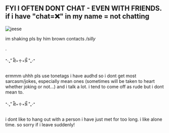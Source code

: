 
## FYI I OFTEN DONT CHAT - **EVEN WITH FRIENDS**. if i have "chat=❌" in my name = not chatting
![jeese](https://github.com/user-attachments/assets/8c6cd31b-8fa9-4a62-831d-9db1c57d0bd1)

im shaking pls by him brown contacts _/silly_

.

⁺‧₊˚ ཐི⋆♱⋆ཋྀ ˚₊‧⁺

ermmm uhhh pls use tonetags i have audhd so i dont get most sarcasm/jokes, especially mean ones (sometimes will be taken to heart whether joking or not...) and i talk a lot. i tend to come off as rude but i dont mean to.

⁺‧₊˚ ཐི⋆♱⋆ཋྀ ˚₊‧⁺

i dont like to hang out with a person i have just met for too long. i like alone time. so sorry if i leave suddenly!
